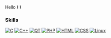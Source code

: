 Hello (!)


### Skills
<!--- icons from: https://github.com/tandpfun/skill-icons --->
[![C](https://skillicons.dev/icons?i=c)](https://en.wikipedia.org/wiki/C_%28programming_language%29 "C")
[![C++](https://skillicons.dev/icons?i=cpp)](https://en.wikipedia.org/wiki/C%2B%2B "C++")
[![QT](https://skillicons.dev/icons?i=qt)](https://www.qt.io/ "QT")
[![PHP](https://skillicons.dev/icons?i=php)](https://www.php.net/ "PHP")
[![HTML](https://skillicons.dev/icons?i=html)](https://html.spec.whatwg.org/ "HTML")
[![CSS](https://skillicons.dev/icons?i=css)](https://www.w3.org/TR/CSS/ "CSS")
[![Linux](https://skillicons.dev/icons?i=linux)](https://en.wikipedia.org/wiki/Linux "Linux")
